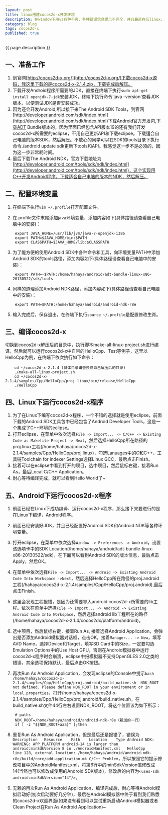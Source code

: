 ```yaml
---
layout: post
title: linux搭建cocos2d-x开发环境
description: 在window下用vs各种不爽，各种错误信息提示不完全，并且最近在玩linux，索性将cocos2d-x也移到linux下学习，但是在编译例子中的HelloCpp还是遇到各种坑爹的问题，弄了半天，才完全编译好HelloCpp，记录下问题修改过程，方便以后遇到想到的问题。
category: blog
tags: cocos2d-x
published: true
---
```



{{ page.description }}

## 一、准备工作 ##
1. 到官网[http://cocos2d-x.org/](http://cocos2d-x.org/)下载cocos2d-x源码，我这里下载的是cocos2d-x-2.1.4.zip，下载完成后解压。  
2. 下载开发Android程序所需要的JDK，直接在终端下执行`sudo apt-get install openjdk-7-jdk`安装JDK，终端下执行命令'java -version'查看JDK版本，以便测试JDK是否安装成功。  
2. 因为还会开发Android,所以接下来The Android SDK Tools，到官网[http://developer.android.com/sdk/index.html](http://developer.android.com/sdk/index.html)下载Android官方开发包,下载ADT Bundle版本的，因为里面已经包含API版本19的还有我们开发cocos2d-x所需要的eclipse，不用自己更新API和下载eclipse。下载适合自己电脑的版本SDK，然后解压。不放心的同学可以在SDK的tools目录下执行命令./android update sdk更新下tools和API。我感觉这一步不是必须的，因为这一步非常耗时间。  
3. 最后下载The Android NDK，官方下载地址为[http://developer.android.com/tools/sdk/ndk/index.html](http://developer.android.com/tools/sdk/ndk/index.html)，这个实现用C++开发Android程序。下载适合自己电脑的版本的NDK，然后解压。  

## 二、配置环境变量 ##
1. 在终端下执行`vim ~/.profile`打开配置文件。  
2. 在.profile文件末尾添加java环境变量，添加内容如下(具体路径请查看自己电脑中的安装)：  

        export JAVA_HOME=/usr/lib/jvm/java-7-openjdk-i386  
        export PATH=$JAVA_HOME/bin:$PATH  
        export CLASSPATH=$JAVA_HOME/lib:$CLASSPATH  

3. 为了能方便的使用Android SDK中各种命令和工具，向环境变量PATH中添加Android SDK的tools路径，添加内容如下(具体路径请查看自己电脑中的安装)：  

        export PATH=-$PATH:/home/hahaya/android/adt-bundle-linux-x86-20130522/sdk/tools  

4. 同样的道理添加Android NDK路径，添加内容如下(具体路径请查看自己电脑中的安装)：  

        export PATH=$PATH:/home/hahaya/android/android-ndk-r8e  

5. 输入完成后，保存退出，在终端下执行`source ~/.profile`是配置修改生肖。  

## 三、编译cocos2d-x ##
切换到cocos2d-x解压后的目录中，执行脚本make-all-linux-project.sh进行编译，然后就可以运行cocos2d-x中自带的HelloCpp、Test等例子，这里以HelloCpp为例，在终端下依次执行如下命令：  

        cd ~/cocos2d-x-2.1.4 (具体目录请替换成自己解压后的目录)  
        ./make-all-linux-project.sh  
        cd ~/cocos2d-x-2.1.4/samples/Cpp/HelloCpp/proj.linux/bin/release/HelloCpp  
        ./HelloCpp  

## 四、Linux下运行cocos2d-x程序 ##
1. 为了在Linux下编写cocos2d-x程序，一个不错的选择就是使用eclipse，前面下载的Android SDK工具包中已经包含了Android Developer Tools，这是一个集成了C++环境的eclipse。  
2. 打开eclipse，在菜单中依次选择`File -> Import... -> C/C++ -> Existing Code as Makefile Project -> Next`，然后选择HelloCpp所在路径的proj.linux工程(/home/hahaya/cocos2d-x-2.1.4/samples/Cpp/HelloCpp/proj.linux)，勾选Lanuages中的C和C++，工具链Toolchain for indexer Settings选择Linux GCC，最后点击Finish。  
3. 接着可以在eclipse中看到打开的项目，选中项目，然后鼠标右键，接着Run As，最后Local C/C++ Application。  
4. 耐心等待编译完成，就可以看到Hello World了~  

## 五、Android下运行cocos2d-x程序 ##
1. 前面已经在Linux下成功编译、运行cocos2d-x程序，那么接下来要进行的是在Linux下编译，Android程序。  
2. 前面已经安装好JDK，并且已经配置好Android SDK和Android NDK等各种环境变量。  
3. 打开eclipse，在菜单中依次选择`Window -> Preferences -> Android`，设置该选项卡中的SDK Location(/home/hahaya/android/adt-bundle-linux-x86-20130522/sdk)，在下面可以看到Android SDK的版本信息，最后点击Apply，然后OK。  
4. 在菜单中依次选择`File -> Import... -> Android -> Existing Android Code Into Workspace ->Next`，然后选择HelloCpp所在路径的proj.android工程(/hahaya/cocos2d-x-2.1.4/samples/Cpp/HelloCpp/proj.android),最后点击Finish。  
5. 这里会发现工程报错，是因为还需要导入android cocos2d-x所需要的lib工程。依次在菜单中选择`File -> Import... -> Android -> Existing Android Code Into Workspace`，然后选择android lib工程所在的路径(/home/hahaya/cocos2d-x-2.1.4/cocos2dx/platform/android)。  
6. 选中项目，然后鼠标右键，接着Run As, 接着选择Android Application，会弹出是否添加Android模拟器对话框，点击OK，接着`Manager... -> New`，填写AVD Name，选择Device和Target，填写SD Card中的Size，一定要勾选Emulation Options中的Use Host GPU，否则在Android模拟器中运行cocos2d-x程序时会崩溃，eclipse中报模拟器不支持OpenGLES 2.0之类的错误，其余选项保持默认，最后点击OK按钮。  
7. 再次Run As Android Application，会发现eclipse的Console中提示`bash /home/hahaya/cocos2d-x-2.1.4/samples/Cpp/HelloCpp/proj.android/build_native.sh 
NDK_ROOT not defined. Please define NDK_ROOT in your environment or in local.properties`，打开/home/hahaya/cocos2d-x-2.1.4/samples/Cpp/HelloCpp/proj.android/build_native.sh，在build_native.sh文件44行左右设置NDK_ROOT，将这个位置该为如下所示：  

        # paths  
        NDK_ROOT=/home/hahaya/android/android-ndk-r8e（新加的一行）  
        if [ -z "${NDK_ROOT+aaa}" ];then  

8. 重复Run As Android Application，但是最后还是报错了，错误为`Description   Resource    Path    Location    Type
Android NDK: WARNING: APP_PLATFORM android-14 is larger than android:minSdkVersion 8 in ./AndroidManifest.xml   HelloCpp        line 128, external location: /home/hahaya/android/android-ndk-r8e/build/core/add-application.mk C/C++ Problem`，所以按照它的提示修改项目中的AndroidManifest.xml，将第6行中的minSdkVersion值修改成14(当然也可以修改成使用的Android SDK版本)，修改后的内容为`<uses-sdk android:minSdkVersion="14"/>`。  
9. 无赖的再次Run As Android Application，编译完成后，耐心等待Android模拟启动好(初次启动要好几分钟)，最后在Android模拟器中终于看到我们熟悉的cocos2d-x欢迎界面(如果没有看到可以尝试重新启动Android模拟器或者Clean Project在Run As Android Application)~  

